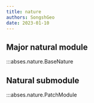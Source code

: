 ```yaml
---
title: nature
authors: SongshGeo
date: 2023-01-10
---
```

## Major natural module

:::abses.nature.BaseNature

## Natural submodule

:::abses.nature.PatchModule
